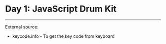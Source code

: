 # Day 1: JavaScript Drum Kit
---
External source:
- keycode.info - To get the key code from keyboard